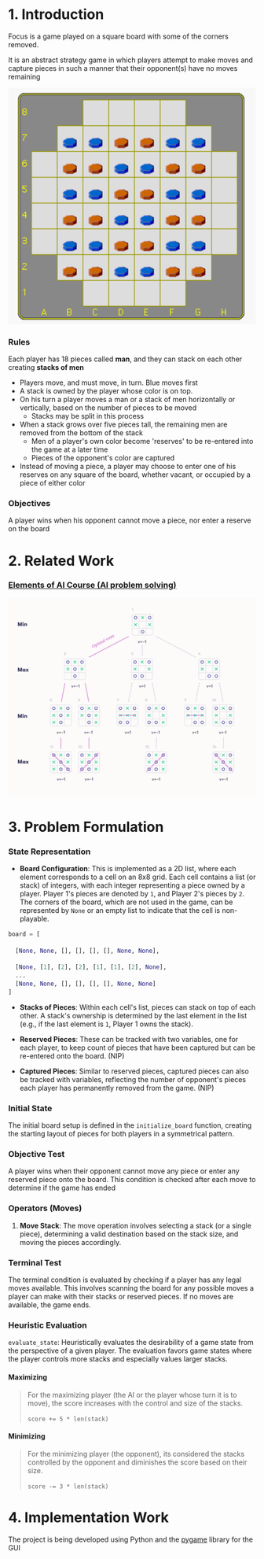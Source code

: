 # 1. Introduction


Focus is a game played on a square board with some of the corners removed.

It is an abstract strategy game in which players attempt to make moves and capture pieces in such a manner that their opponent(s) have no moves remaining

![](docs/board-img.png)

### Rules
Each player has 18 pieces called **man**, and they can stack on each other creating **stacks of men**


- Players move, and must move, in turn. Blue moves first
- A stack is owned by the player whose color is on top.
- On his turn a player moves a man or a stack of men horizontally or vertically, based on the number of pieces to be moved 
  - Stacks may be split in this process
- When a stack grows over five pieces tall, the remaining men are removed from the bottom of the stack
  - Men of a player's own color become 'reserves' to be re-entered into the game at a later time
  - Pieces of the opponent's color are captured
- Instead of moving a piece, a player may choose to enter one of his reserves on any square of the board, whether vacant, or occupied by a piece of either color


### Objectives

A player wins when his opponent cannot move a piece, nor enter a reserve on the board


# 2. Related Work

### [Elements of AI Course (AI problem solving)](https://course.elementsofai.com/2)

![](docs/img.png)

# 3. Problem Formulation

### State Representation

- **Board Configuration**: This is implemented as a 2D list, where each element corresponds to a cell on an 8x8 grid. Each cell contains a list (or stack) of integers, with each integer representing a piece owned by a player. Player 1's pieces are denoted by `1`, and Player 2's pieces by `2`. The corners of the board, which are not used in the game, can be represented by `None` or an empty list to indicate that the cell is non-playable.

```python
board = [
    
  [None, None, [], [], [], [], None, None],
    
  [None, [1], [2], [2], [1], [1], [2], None],
  ...
  [None, None, [], [], [], [], None, None]
]
```

- **Stacks of Pieces**: Within each cell's list, pieces can stack on top of each other. A stack's ownership is determined by the last element in the list (e.g., if the last element is `1`, Player 1 owns the stack).

- **Reserved Pieces**: These can be tracked with two variables, one for each player, to keep count of pieces that have been captured but can be re-entered onto the board. (NIP)

- **Captured Pieces**: Similar to reserved pieces, captured pieces can also be tracked with variables, reflecting the number of opponent's pieces each player has permanently removed from the game. (NIP)

### Initial State
The initial board setup is defined in the `initialize_board` function, creating the starting layout of pieces for both players in a symmetrical pattern.


### Objective Test
A player wins when their opponent cannot move any piece or enter any reserved piece onto the board. This condition is checked after each move to determine if the game has ended

### Operators (Moves)
1. **Move Stack**: The move operation involves selecting a stack (or a single piece), determining a valid destination based on the stack size, and moving the pieces accordingly.

### Terminal Test
The terminal condition is evaluated by checking if a player has any legal moves available. This involves scanning the board for any possible moves a player can make with their stacks or reserved pieces. If no moves are available, the game ends.

### Heuristic Evaluation

`evaluate_state`: Heuristically evaluates the desirability of a game state from the perspective of a given player. The evaluation favors game states where the player controls more stacks and especially values larger stacks.

#### Maximizing
> For the maximizing player (the AI or the player whose turn it is to move), the score increases with the control and size of the stacks.
> 
> `score += 5 * len(stack)`

#### Minimizing

> For the minimizing player (the opponent), its considered the stacks controlled by the opponent and diminishes the score based on their size. 
> 
>`score -= 3 * len(stack)`



# 4. Implementation Work

The project is being developed using Python and the [pygame](https://www.pygame.org/docs/) library for the GUI

